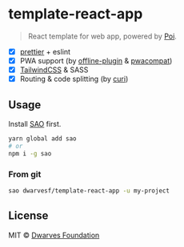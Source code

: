 # template-react-app

> React template for web app, powered by [Poi](https://poi.js.org/).

- [x] [prettier](https://github.com/prettier/prettier) + eslint
- [x] PWA support (by [offline-plugin](https://github.com/NekR/offline-plugin) & [pwacompat](https://github.com/GoogleChromeLabs/pwacompat))
- [x] [TailwindCSS](https://tailwindcss.com/) & SASS
- [x] Routing & code splitting (by [curi](https://github.com/pshrmn/curi))

## Usage

Install [SAO](https://github.com/egoist/sao) first.

```bash
yarn global add sao
# or
npm i -g sao
```

### From git

```bash
sao dwarvesf/template-react-app -u my-project
```

## License

MIT &copy; [Dwarves Foundation](https://github.com/dwarvesf)
